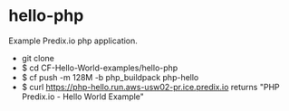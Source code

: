 hello-php
===========

Example Predix.io php application.

- git clone 
- $ cd CF-Hello-World-examples/hello-php
- $ cf push -m 128M -b php_buildpack php-hello
- $ curl https://php-hello.run.aws-usw02-pr.ice.predix.io  returns "PHP Predix.io - Hello World Example"


